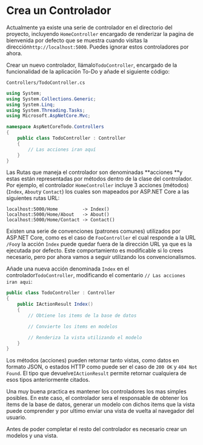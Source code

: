 # Crea un Controlador

Actualmente ya existe una serie de controlador en el directorio del proyecto, incluyendo `HomeController` encargado de renderizar la pagina de bienvenida por defecto que se muestra cuando visitas la dirección`http://localhost:5000`. Puedes ignorar estos controladores por ahora.

Crear un nuevo controlador, llámalo`TodoController`, encargado de la funcionalidad de la aplicación To-Do y añade el siguiente código:

`Controllers/TodoController.cs`

```csharp
using System;
using System.Collections.Generic;
using System.Linq;
using System.Threading.Tasks;
using Microsoft.AspNetCore.Mvc;

namespace AspNetCoreTodo.Controllers
{
    public class TodoController : Controller
    {
        // Las acciones iran aquí
    }
}
```

Las Rutas que maneja el controlador son denominadas **acciones **y estas están representadas por métodos dentro de la clase del controlador. Por ejemplo, el controlador  `HomeController` incluye 3 acciones \(métodos\) \(`Index`, `About`y `Contact`\) los cuales son mapeados por ASP.NET Core a las siguientes rutas URL:

```text
localhost:5000/Home         -> Index()
localhost:5000/Home/About   -> About()
localhost:5000/Home/Contact -> Contact()
```

Existen una serie de convenciones \(patrones comunes\) utilizados por ASP.NET Core, como es el caso de `FooController` el cual responde a la URL `/Foo`y la acción `Index` puede quedar fuera de la dirección URL ya que es la ejecutada por defecto. Este comportamiento es modificable si lo crees necesario, pero por ahora vamos a seguir utilizando los convencionalismos.

Añade una nueva acción denominada `Index` en el controlador`TodoController`, modificando el comentario `// Las acciones iran aqui`:

```csharp
public class TodoController : Controller
{
    public IActionResult Index()
    {
        // Obtiene los items de la base de datos

        // Convierte los items en modelos

        // Renderiza la vista utilizando el modelo
    }
}
```

Los métodos \(acciones\) pueden retornar tanto vistas, como datos en formato JSON, o estados HTTP como puede ser el caso de `200 OK` y `404 Not Found`. El tipo que devuelve`IActionResult` permite retornar cualquiera de esos tipos anteriormente citados.

  
Una muy buena practica es mantener los controladores los mas simples posibles. En este caso, el controlador sera el responsable de obtener los items de la base de datos, generar un modelo con dichos items que la vista puede comprender y por ultimo enviar una vista de vuelta al navegador del usuario.

Antes de poder completar el resto del controlador es necesario crear un modelos y una vista.

